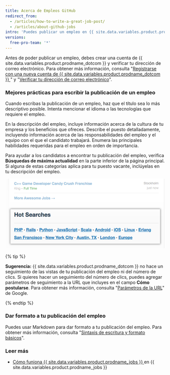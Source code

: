 ```yaml
---
title: Acerca de Empleos GitHub
redirect_from:
  - /articles/how-to-write-a-great-job-post/
  - /articles/about-github-jobs
intro: 'Puedes publicar un empleo en {{ site.data.variables.product.prodname_jobs }} para encontrar talentos para tu negocio.'
versions:
  free-pro-team: '*'
---
```


Antes de poder publicar un empleo, debes crear una cuenta de {{ site.data.variables.product.prodname_dotcom }} y verificar tu dirección de correo electrónico. Para obtener más información, consulta "[Registrarse con una nueva cuenta de {{ site.data.variables.product.prodname_dotcom }} ](/articles/signing-up-for-a-new-github-account)" y "[Verificar tu dirección de correo electrónico](/articles/verifying-your-email-address)".

### Mejores prácticas para escribir la publicación de un empleo

Cuando escribas la publicación de un empleo, haz que el título sea lo más descriptivo posible. Intenta mencionar el idioma o las tecnologías que requiere el empleo.

En la descripción del empleo, incluye información acerca de la cultura de tu empresa y los beneficios que ofreces. Describe el puesto detalladamente, incluyendo información acerca de las responsabilidades del empleo y el equipo con el que el candidato trabajará. Enumera las principales habilidades requeridas para el empleo en orden de importancia.

Para ayudar a los candidatos a encontrar tu publicación del empleo, verifica **Búsquedas de máxima actualidad** en la parte inferior de la página principal. Si alguna de estas categorías aplica para tu puesto vacante, inclúyelas en tu descripción del empleo.

![Sección Búsquedas de máxima actualidad de {{ site.data.variables.product.prodname_dotcom }}](/assets/images/help/jobs/hot-searches.png)

{% tip %}

**Sugerencia:** {{ site.data.variables.product.prodname_dotcom }} no hace un seguimiento de las vistas de tu publicación del empleo ni del número de clics. Si quieres hacer un seguimiento del número de clics, puedes agregar parámetros de seguimiento a la URL que incluyes en el campo **Cómo postularse**. Para obtener más información, consulta "[Parámetros de la URL](https://support.google.com/google-ads/answer/6277564?hl=en)" de Google.

{% endtip %}

### Dar formato a tu publicación del empleo

Puedes usar Markdown para dar formato a tu publicación del empleo. Para obtener más información, consulta "[Sintaxis de escritura y formato básicos](/articles/basic-writing-and-formatting-syntax)".

### Leer más

- [Cómo funiona {{ site.data.variables.product.prodname_jobs }} ](https://jobs.github.com/faq) en {{ site.data.variables.product.prodname_jobs }}

